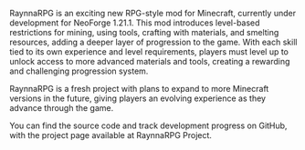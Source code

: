 RaynnaRPG is an exciting new RPG-style mod for Minecraft, currently under development for NeoForge 1.21.1. This mod introduces level-based restrictions for mining, using tools, crafting with materials, and smelting resources, adding a deeper layer of progression to the game. With each skill tied to its own experience and level requirements, players must level up to unlock access to more advanced materials and tools, creating a rewarding and challenging progression system.

RaynnaRPG is a fresh project with plans to expand to more Minecraft versions in the future, giving players an evolving experience as they advance through the game.

You can find the source code and track development progress on GitHub, with the project page available at RaynnaRPG Project.